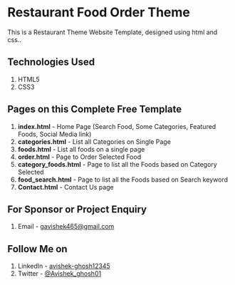 # Restaurant Food Order Theme
This is a Restaurant Theme Website Template, designed using html and css..

## Technologies Used
1. HTML5
2. CSS3


## Pages on this Complete Free Template
1. **index.html** - Home Page (Search Food, Some Categories, Featured Foods, Social Media link)
2. **categories.html** - List all Categories on Single Page
3. **foods.html** - List all foods on a single page
4. **order.html** - Page to Order Selected Food
5. **category_foods.html** - Page to list all the Foods based on Category Selected
6. **food_search.html** - Page to list all the Foods based on Search keyword
7. **Contact.html** - Contact Us page 


## For Sponsor or Project Enquiry
1. Email - gavishek465@gmail.com


## Follow Me on
1. LinkedIn - [avishek-ghosh12345](https://www.linkedin.com/in/avishek-ghosh12345/ "Avishek Ghosh on LinkedIn")
5. Twitter - [@Avishek_ghosh01](https://twitter.com/Avishek_ghosh01 "Avishek Ghosh on Twitter")

